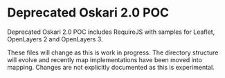Deprecated Oskari 2.0 POC
==========

Deprecated Oskari 2.0 POC includes RequireJS with samples for Leaflet, OpenLayers 2 and OpenLayers 3.

These files will change as this is work in progress. The directory structure will evolve and recently map implementations have been moved into mapping. Changes are not explicitly documented as this is experimental.